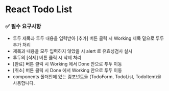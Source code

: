 # React Todo List

### ✅ 필수 요구사항

- 투두 제목과 투두 내용을 입력받아 [추가] 버튼 클릭 시 Working 제목 밑으로 투두 추가 처리
- 제목과 내용을 모두 입력하지 않았을 시 alert 로 유효성검사 실시
- 투두의 [삭제] 버튼 클릭 시 삭제 처리
- [완료] 버튼 클릭 시 Working 에서 Done 안으로 투두 이동
- [취소] 버튼 클릭 시 Done 에서 Working 안으로 투두 이동
- components 폴더안에 있는 컴포넌트들 (TodoForm, TodoList, TodoItem)을 사용합니다.
